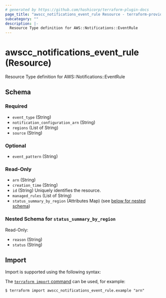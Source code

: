 ```yaml
---
# generated by https://github.com/hashicorp/terraform-plugin-docs
page_title: "awscc_notifications_event_rule Resource - terraform-provider-awscc"
subcategory: ""
description: |-
  Resource Type definition for AWS::Notifications::EventRule
---
```


# awscc_notifications_event_rule (Resource)

Resource Type definition for AWS::Notifications::EventRule



<!-- schema generated by tfplugindocs -->
## Schema

### Required

- `event_type` (String)
- `notification_configuration_arn` (String)
- `regions` (List of String)
- `source` (String)

### Optional

- `event_pattern` (String)

### Read-Only

- `arn` (String)
- `creation_time` (String)
- `id` (String) Uniquely identifies the resource.
- `managed_rules` (List of String)
- `status_summary_by_region` (Attributes Map) (see [below for nested schema](#nestedatt--status_summary_by_region))

<a id="nestedatt--status_summary_by_region"></a>
### Nested Schema for `status_summary_by_region`

Read-Only:

- `reason` (String)
- `status` (String)

## Import

Import is supported using the following syntax:

The [`terraform import` command](https://developer.hashicorp.com/terraform/cli/commands/import) can be used, for example:

```shell
$ terraform import awscc_notifications_event_rule.example "arn"
```
